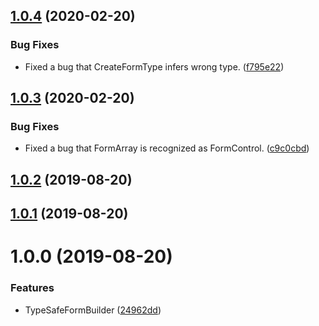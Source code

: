 ## [1.0.4](https://github.com/itigoore01/ngx-type-safe-reactive-form/compare/v1.0.3...v1.0.4) (2020-02-20)


### Bug Fixes

* Fixed a bug that CreateFormType infers wrong type. ([f795e22](https://github.com/itigoore01/ngx-type-safe-reactive-form/commit/f795e22))

## [1.0.3](https://github.com/itigoore01/ngx-type-safe-reactive-form/compare/v1.0.2...v1.0.3) (2020-02-20)


### Bug Fixes

* Fixed a bug that FormArray is recognized as FormControl. ([c9c0cbd](https://github.com/itigoore01/ngx-type-safe-reactive-form/commit/c9c0cbd))

## [1.0.2](https://github.com/itigoore01/ngx-type-safe-reactive-form/compare/v1.0.1...v1.0.2) (2019-08-20)

## [1.0.1](https://github.com/itigoore01/ngx-type-safe-reactive-form/compare/v1.0.0...v1.0.1) (2019-08-20)

# 1.0.0 (2019-08-20)


### Features

* TypeSafeFormBuilder ([24962dd](https://github.com/itigoore01/ngx-type-safe-reactive-form/commit/24962dd))
